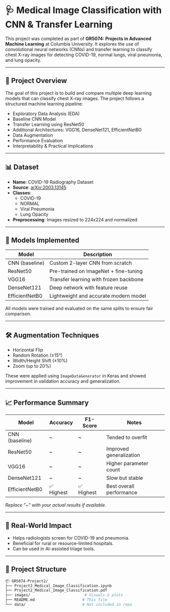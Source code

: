 # 🩺 Medical Image Classification with CNN & Transfer Learning

This project was completed as part of **GR5074: Projects in Advanced Machine Learning** at Columbia University. It explores the use of convolutional neural networks (CNNs) and transfer learning to classify chest X-ray images for detecting COVID-19, normal lungs, viral pneumonia, and lung opacity.

---

## 📂 Project Overview

The goal of this project is to build and compare multiple deep learning models that can classify chest X-ray images. The project follows a structured machine learning pipeline:

- Exploratory Data Analysis (EDA)
- Baseline CNN Model
- Transfer Learning using ResNet50
- Additional Architectures: VGG16, DenseNet121, EfficientNetB0
- Data Augmentation
- Performance Evaluation
- Interpretability & Practical Implications

---

## 📊 Dataset

- **Name**: COVID-19 Radiography Dataset  
- **Source**: [arXiv:2003.13145](https://arxiv.org/abs/2003.13145)  
- **Classes**:  
  - COVID-19  
  - NORMAL  
  - Viral Pneumonia  
  - Lung Opacity  
- **Preprocessing**: Images resized to 224x224 and normalized

---

## 🧠 Models Implemented

| Model           | Description                              |
|----------------|------------------------------------------|
| CNN (baseline)  | Custom 2-layer CNN from scratch          |
| ResNet50        | Pre-trained on ImageNet + fine-tuning    |
| VGG16           | Transfer learning with frozen backbone   |
| DenseNet121     | Deep network with feature reuse          |
| EfficientNetB0  | Lightweight and accurate modern model    |

All models were trained and evaluated on the same splits to ensure fair comparison.

---

## 🛠️ Augmentation Techniques

- Horizontal Flip  
- Random Rotation (±15°)  
- Width/Height Shift (±10%)  
- Zoom (up to 20%)  

These were applied using `ImageDataGenerator` in Keras and showed improvement in validation accuracy and generalization.

---

## 📈 Performance Summary

| Model           | Accuracy | F1-Score | Notes                         |
|----------------|----------|----------|-------------------------------|
| CNN (baseline)  | ~        | ~        | Tended to overfit             |
| ResNet50        | ~        | ~        | Improved generalization       |
| VGG16           | ~        | ~        | Higher parameter count        |
| DenseNet121     | ~        | ~        | Slow but stable               |
| EfficientNetB0  | ✅ Highest | ✅ Highest | Best overall performance      |

*Replace "~" with your actual results if available.*

---

## 📌 Real-World Impact

- Helps radiologists screen for COVID-19 and pneumonia.
- Beneficial for rural or resource-limited hospitals.
- Can be used in AI-assisted triage tools.

---

## 📁 Project Structure

```bash
📦 GR5074-Project2/
├── Project2_Medical_Image_Classification.ipynb
├── Project2_Medical_Image_Classification.pdf
├── images/                        # Visuals & plots
├── README.md                     # This file
└── data/                         # Not included in repo
